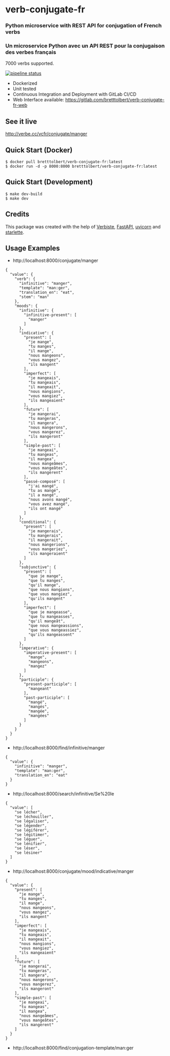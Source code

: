 # verb-conjugate-fr

### Python microservice with REST API for conjugation of French verbs

### Un microservice Python avec un API REST pour la conjugaison des verbes français

7000 verbs supported.

[![pipeline status](https://gitlab.com/bretttolbert/verb-conjugate-fr/badges/master/pipeline.svg)](https://gitlab.com/bretttolbert/verb-conjugate-fr/pipelines)

* Dockerized
* Unit tested
* Continuous Integration and Deployment with GitLab CI/CD
* Web Interface available: https://gitlab.com/bretttolbert/verb-conjugate-fr-web

## See it live
http://verbe.cc/vcfr/conjugate/manger

## Quick Start (Docker)
```
$ docker pull bretttolbert/verb-conjugate-fr:latest
$ docker run -d -p 8000:8000 bretttolbert/verb-conjugate-fr:latest
```

## Quick Start (Development)

```
$ make dev-build
$ make dev
```

## Credits
This package was created with the help of [Verbiste](https://perso.b2b2c.ca/~sarrazip/dev/verbiste.html), [FastAPI](https://github.com/tiangolo/fastapi), [uvicorn](https://github.com/encode/uvicorn) and [starlette](https://github.com/encode/starlette).

## Usage Examples


* http://localhost:8000/conjugate/manger
```
{
  "value": {
    "verb": {
      "infinitive": "manger",
      "template": "man:ger",
      "translation_en": "eat",
      "stem": "man"
    },
    "moods": {
      "infinitive": {
        "infinitive-present": [
          "manger"
        ]
      },
      "indicative": {
        "present": [
          "je mange",
          "tu manges",
          "il mange",
          "nous mangeons",
          "vous mangez",
          "ils mangent"
        ],
        "imperfect": [
          "je mangeais",
          "tu mangeais",
          "il mangeait",
          "nous mangions",
          "vous mangiez",
          "ils mangeaient"
        ],
        "future": [
          "je mangerai",
          "tu mangeras",
          "il mangera",
          "nous mangerons",
          "vous mangerez",
          "ils mangeront"
        ],
        "simple-past": [
          "je mangeai",
          "tu mangeas",
          "il mangea",
          "nous mangeâmes",
          "vous mangeâtes",
          "ils mangèrent"
        ],
        "passé-composé": [
          "j'ai mangé",
          "tu as mangé",
          "il a mangé",
          "nous avons mangé",
          "vous avez mangé",
          "ils ont mangé"
        ]
      },
      "conditional": {
        "present": [
          "je mangerais",
          "tu mangerais",
          "il mangerait",
          "nous mangerions",
          "vous mangeriez",
          "ils mangeraient"
        ]
      },
      "subjunctive": {
        "present": [
          "que je mange",
          "que tu manges",
          "qu'il mange",
          "que nous mangions",
          "que vous mangiez",
          "qu'ils mangent"
        ],
        "imperfect": [
          "que je mangeasse",
          "que tu mangeasses",
          "qu'il mangeât",
          "que nous mangeassions",
          "que vous mangeassiez",
          "qu'ils mangeassent"
        ]
      },
      "imperative": {
        "imperative-present": [
          "mange",
          "mangeons",
          "mangez"
        ]
      },
      "participle": {
        "present-participle": [
          "mangeant"
        ],
        "past-participle": [
          "mangé",
          "mangés",
          "mangée",
          "mangées"
        ]
      }
    }
  }
}
```

* http://localhost:8000/find/infinitive/manger
```
{
  "value": {
    "infinitive": "manger",
    "template": "man:ger",
    "translation_en": "eat"
  }
}
```

* http://localhost:8000/search/infinitive/Se%20le
```
{
  "value": [
    "se lécher",
    "se léchouiller",
    "se légaliser",
    "se légender",
    "se légiférer",
    "se légitimer",
    "se léguer",
    "se lénifier",
    "se léser",
    "se lésiner"
  ]
}
```

* http://localhost:8000/conjugate/mood/indicative/manger
```
{
  "value": {
    "present": [
      "je mange",
      "tu manges",
      "il mange",
      "nous mangeons",
      "vous mangez",
      "ils mangent"
    ],
    "imperfect": [
      "je mangeais",
      "tu mangeais",
      "il mangeait",
      "nous mangions",
      "vous mangiez",
      "ils mangeaient"
    ],
    "future": [
      "je mangerai",
      "tu mangeras",
      "il mangera",
      "nous mangerons",
      "vous mangerez",
      "ils mangeront"
    ],
    "simple-past": [
      "je mangeai",
      "tu mangeas",
      "il mangea",
      "nous mangeâmes",
      "vous mangeâtes",
      "ils mangèrent"
    ]
  }
}
```

* http://localhost:8000/find/conjugation-template/man:ger

